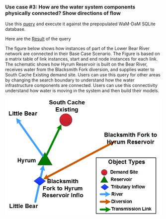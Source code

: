 ### Use case #3: How are the water system components physically connected? Show directions of flow       
Use this [query](https://github.com/amabdallah/WaM-DaM/blob/master/02UseCases/UseCasesDocs/Queries/03FindConnectivityMatrixOfScenario.sql) and execute it against the prepopulated WaM-DaM SQLite database.

Here are the [Result](https://github.com/amabdallah/WaM-DaM/blob/master/02UseCases/UseCasesDocs/Results/UseCase3.csv) of the query

The figure below shows how instances of part of the Lower Bear River network are connected in their Base Case Scenario. The Figure is based on a matrix table of link instances, start and end node instances for each link. The schematic shows how Hyrum Reservoir is built on the Bear River, receives water from the Blacksmith Fork diversion, and supplies water to South Cache Existing demand site. Users can use this query for other areas by changing the search boundary to understand how the water infrastructure components are connected. Users can use this connectivity understand how water is moving in the system and then build their models. 
  
![](https://github.com/amabdallah/WaM-DaM/blob/master/02UseCases/UseCasesDocs/Results/ExampleNetwork.jpg)
